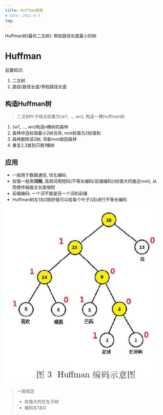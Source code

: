 ```yaml
---
title: Huffman教程
# date: 2021-9-5
tag:
---
```

Huffman树(最优二叉树): 带权路径长度最小的树

<!-- more -->
# Huffman
前置知识:
1. 二叉树
2. 路径/路径长度/带权路径长度

## 构造Huffman树
> 二叉树叶子结点权重为{w1, ..., wn}, 构造一棵Huffman树

1. {w1, ..., wn}构造n棵树的森林
2. 森林中选权值最小2树合并, root权值为2权值和
3. 森林删除该2树, 将新root放回森林
4. 重复2,3直到只剩1棵树

## 应用
- 一般用于数据通信, 优化编码.
- 权值一般用**词频**, 高频词用短码(不等长编码/前缀编码)(权值大的接近root), 从而使传输报文长度缩短
- 前缀编码: 一个词不能是另一个词的前缀
- Huffman树左1右0刚好就可以给每个叶子(词)进行不等长编码

![](img/Huffman_1.jpg)

> 一般规定
> - 权值大的在左子树
> - 编码左1右0
